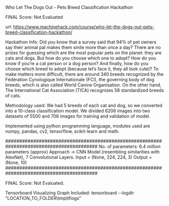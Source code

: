 
Who Let The Dogs Out - Pets Breed Classification Hackathon

FINAL Score: Not Evaluated

url: https://www.machinehack.com/course/who-let-the-dogs-out-pets-breed-classification-hackathon/

Hackathon Info: Did you know that a survey said that 94% of pet owners say their animal pal makes them smile more than once a day? There are no prizes for guessing which are the most popular pets on the planet: they are cats and dogs. But how do you choose which one to adopt? How do you know if you’re a cat person or a dog person? And finally, how do you choose which breed to adopt (because let’s face it, they all look cute)? To make matters more difficult, there are around 340 breeds recognized by the Fédération Cynologique Internationale (FCI), the governing body of dog breeds, which is also called World Canine Organisation. On the other hand, The International Cat Association (TICA) recognizes 58 standardized breeds of cats.

Methodology used: We had 5 breeds of each cat and dog, so we converted into a 10-class classification model. We divided 6206 images into two datasets of 5500 and 706 images for training and validation of model. 

Implemented using python programming language, modules used are numpy, pandas, cv2, tensorflow, scikit-learn and math.

#########################################################################################
No. of parameters: 6.4 million parameters (approx)
Approach -> CNN Model (resembling similarities with AlexNet), 7 Convolutional Layers.
Input = (None, 224, 224, 3)
Output = (None, 10)
#########################################################################################

FINAL Score: Not Evaluated.

Tensorboard Visualizing Graph Included: tensorboard --logdir "LOCATION_TO_FOLDER\tmp\tflogs"

